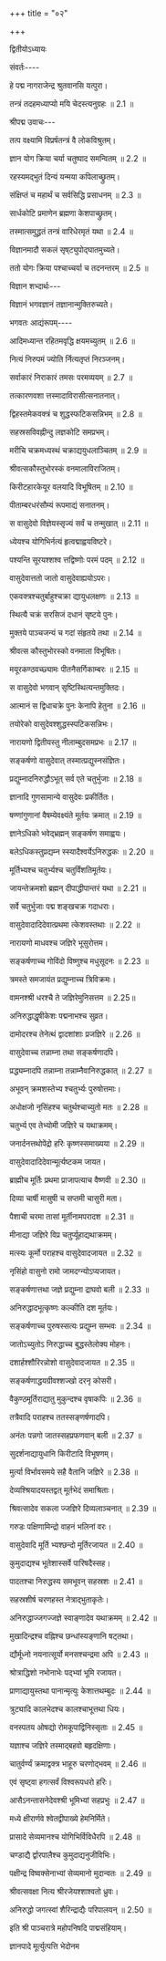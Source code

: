 +++
title = "०२"

+++

द्वितीयोऽध्यायः

 संवर्तः----

हे पद्म नागराजेन्द्र श्रुतवानसि यत्पुरा।

तन्त्रं तदहमध्याप्यो मयि चेदस्त्यनुग्रहः ॥ 2.1 ॥

श्रीपद्म उवाचः---

तत्प वक्ष्यामि विप्रर्षतन्त्रं वै लोकविश्रुतम्।

ज्ञान योग क्रिया चर्या चतुष्पाद समन्वितम् ॥ 2.2 ॥

रहस्यमद्भुतं दिन्यं यन्मया कपिलाच्छ्रुतम्।

संक्षिप्तं च महार्थं च सर्वसिद्धि प्रसाधनम् ॥ 2.3 ॥

सार्धकोटि प्रमाणेन ब्रह्मणा केशपाच्छ्रुतम्।

तस्मात्समुद्ध्रतं तन्त्रं वारिधेरमृतं यथा ॥ 2.4 ॥

विज्ञानमादौ सकलं सृष्‌ट्युपोद्घातमुच्यते।

ततो योगः क्रिया पश्चाच्चर्या च तदनन्तरम् ॥ 2.5 ॥

विज्ञान शभ्दार्थः---

विज्ञानं भगवज्ञानं तज्ञानान्मुक्तिरुच्यते।

भगवतः आद्यंरूपम्----

आदिमध्यान्त रहितमवृद्धि क्षयमच्युतम् ॥ 2.6 ॥

नित्यं निरुपमं ज्योति र्नित्यतृप्तं निरञ्जनम्।

सर्वाकारं निराकारं तमसः परमव्ययम् ॥ 2.7 ॥

तत्कारणवशा त्तस्मादाविरासीत्सनातनात्।

द्विहस्तमेकवक्त्रं च शुद्धस्फटिकसन्निभम् ॥ 2.8 ॥

सहस्रसविवह्नीन्दु लज्ञकोटि समप्रभम्।

मरीचि चक्रमध्यस्थं चक्राद्ययुधलाञ्चितम् ॥ 2.9 ॥

श्रीवत्सकौस्तुभोरस्कं वनमालाविराजितम्।

किरीटहारकेयूर वलयादि विभूषितम् ॥ 2.10 ॥

पीताम्बरधरंसौम्यं रूपमाद्यं सनातनम्।

स वासुदेवो विज्ञेयस्सृज्यं सर्वं च तन्मुखात् ॥ 2.11 ॥

ध्येयश्च योगिभिर्नत्यं हृत्वद्माह्वयविष्टरे।

पश्यन्ति सूरयश्शश्व त्तद्विष्णोः परमं पदम् ॥ 2.12 ॥

वासुदेवात्ततो जातो वासुदेवाह्ययोऽपरः।

एकवक्त्रश्चतुर्बाहुश्चक्रा द्यायुधलक्षणः ॥ 2.13 ॥

स्थित्यै चक्रं सरसिजं दधानं सृष्टये पुनः।

मुक्तये पाञ्चजन्यं च गदां संहृतये तथा ॥ 2.14 ॥

श्रीवत्स कौस्तुभोरस्को वनमाला विभूषितः।

मयूरकण्ठवच्छ्यामः पीतनैसर्गिकाम्बरः ॥ 2.15 ॥

स वासुदेवो भगवान् सृष्टिस्थित्यन्तमुक्तिदः।

आत्मानं स द्विधाचक्रे पुनः केनापि हेतुना ॥ 2.16 ॥

तयोरेको वासुदेवश्शुद्धस्स्पटिकसन्निभः।

नारायणो द्वितीयस्तु नीलाम्बुदसमप्रभः ॥ 2.17 ॥

सङ्कर्षणो वासुदेवात् तस्मात्प्रद्युस्नसंज्ञितः।

प्रद्युम्नादनिरुद्धौऽभूत् सर्व एते चतुर्भुजाः ॥ 2.18 ॥

ज्ञानादि गुणसामान्ये वासुदेवः प्रकीर्तितः।

षण्णांगुणानां वैषम्येवक्ष्यंते मूर्तयः क्रमात् ॥ 2.19 ॥

ज्ञानेऽधिको भवेद्भ्रह्मन् सङ्कर्षण समाह्वयः।

बलेऽधिकस्तुप्रद्यम्न स्स्यादैश्वर्येऽनिरुद्धकः ॥ 2.20 ॥

मूर्तिभ्यश्च चतुर्भ्यश्च चतुर्विंशतिमूर्तयः।

जायन्तेक्रमशो ब्रह्मन् दीपाद्धीपान्तरं यथा ॥ 2.21 ॥

सर्वे चतुर्भुजाः पद्म शङ्खचक्र गदाधराः।

वासुदेवादादिदेवात्प्रथमा त्केशवस्तथाः ॥ 2.22 ॥

नारायणो माधवश्च जज्ञिरे भूसुरोत्तम।

सङ्कर्षणाच्च गोविंदो विष्णुश्च मधुसूदनः ॥ 2.23 ॥

त्रमस्ते समजायंत प्रद्युम्नाच्च त्रिविक्रमः।

वामनश्श्री धरश्चै ते जज्ञिरेमुनिसत्तम ॥ 2.25॥

अनिरुद्धाद्धृषीकेशः पद्मनाभश्च सुव्रत।

दामोदरश्च तेनेत्थं द्वादशांशाः प्रजज्ञिरे ॥ 2.26 ॥

वासुदेवाच्च तन्नाम्ना तथा सङ्कर्षणादपि।

प्रद्ध्यम्नादपि तन्नाम्ना तन्नाम्नैवानिरुद्धकात् ॥ 2.27 ॥

अभूवन् क्रमशस्तेभ्य श्चतुर्भ्यः पुरुषोत्तमाः।

अधोक्षजो नृसिंहश्च चतुर्थश्चाच्युतो मतः ॥ 2.28 ॥

चतुर्भ्य एव तेभ्योमी जज्ञिरे च यथाक्रमम्।

जनार्दनत्तथोपेंद्रो हरिः कृष्णस्समाख्यया ॥ 2.29 ॥

वासुदेवादादिदेवान्मूर्त्यष्टकम जायत।

ब्राह्मीच मूर्तिः प्रथमा प्राजापत्याच वैष्णवी ॥ 2.30 ॥

दिव्या चार्षी मासुषी च सप्तमी चासुरी मता।

पैशाची चरमा तासां मूर्तीनामपरादश ॥ 2.31 ॥

मीनाद्या जज्ञिरे विप्र चतुर्प्यूहाद्यथाक्रमम्।

मत्स्यः कूर्मो पराहश्च वासुदेवादजायत ॥ 2.32 ॥

नृसिंहो वासुनो रामो जामदग्न्योऽप्यजायत।

सङ्कर्षणात्तथा जज्ञे प्रद्युम्ना द्राघवो बली ॥ 2.33 ॥

अनिरुद्धादभूत्कृष्णः कल्कीति दश मूर्तयः।

सङ्कर्षणाच्च पुरुषस्सत्यः प्रद्युम्न सम्भवः ॥ 2.34 ॥

जातोऽच्युतोऽ निरुद्धाच्च बुद्धस्तेलोक्य मोहनः।

दशार्हश्शौरिरन्नोशो वासुदेवादजायत ॥ 2.35 ॥

सङ्कर्षणाद्धयग्रीवश्शज्खो दरनृ कोसरी।

वैकुण्ठमूर्तिराद्यातु मुकुन्दश्च वृषाकपिः ॥ 2.36 ॥

तत्रैवादि पराहश्च ततस्सङ्णर्षणादपि।

अनंतः पन्नगो जातस्सहप्रफणवान् बली ॥ 2.37 ॥

सुदर्शनाद्यायुधानि किरीटादि विभूषणम्।

मुर्त्या विर्भावसमये सहै वैतानि जज्ञिरे ॥ 2.38 ॥

देव्यश्श्रियादयस्तद्वत् मूर्तभेदं समाश्रिताः।

श्रिवत्सादेव सकला ज्जज्ञिरे दिव्यलाञ्चनात् ॥ 2.39 ॥

गरुडः पक्षिणामिन्द्रो वाहनं भलिनां वरः।

वासुदेवादि मूर्ति भ्यश्छन्दो मूर्तिरजायत ॥ 2.40 ॥

कुमुदाद्यश्च भूतेशास्सर्वे पारिषदैस्सह।

पादतश्चा निरुद्धस्य समभूवन् सहस्रशः ॥ 2.41 ॥

सहस्रशीर्ष चरणहस्त नेत्राद्भुताकृतेः।

अनिरुद्धाज्जगज्जज्ञे स्वाङ्णादेव यथाक्रमम् ॥ 2.42 ॥

मुखादिन्द्रश्च वह्निश्च छन्धांस्यङ्णानि षट्तथा।

द्यौर्मूध्नो नयनात्सूर्यो मनसश्चन्द्रमा अपि ॥ 2.43 ॥

श्रोत्राद्धिशो नभोनाभेः पद्भ्यां भूमि रजायत।

प्राणाद्यायुस्तथा पानान्मृत्युः केशात्तथम्बुदः ॥ 2.44 ॥

त्रुट्यादि कालभेदश्च कालश्चाभूत्तथा धियः।

वनस्पतय ओषद्यो रोमकूपाद्विनिस्सृताः ॥ 2.45 ॥

यज्ञाश्च जज्ञिरे तस्माद्बहवो बहृदक्षिणाः।

चातुर्वर्ण्यं क्रमाद्वक्त्र भाहूरु चरणोद्भवम् ॥ 2.46 ॥

एवं सृष्ट्वा हगत्सर्वं विश्वरूपधरो हरिः।

आसैऽनन्तासनेदेवश्श्री भूमिभ्यां सहप्रभुः ॥ 2.47 ॥

मध्ये क्षीरार्णवे श्वेतद्वीपाख्ये हेमनिर्मिते।

प्रासादे सेव्यमानश्च योगिभिर्विविधैरपि ॥ 2.48 ॥

चण्‍डाद्यै र्द्वारपालैश्च कुमुदाद्यनुजीविभिः।

पक्षीन्द्र विष्वक्सेनाभ्यां सेव्यमानो मुदान्वतः ॥ 2.49 ॥

श्रीवत्सवक्षा नित्य श्रीरजेयश्शाश्वतो ध्रुवः।

अनिरुद्धो जगत्स्वां शैरिन्द्राद्यैः परिपालयन् ॥ 2.50 ॥

इति श्री पाञ्चरात्रे महोपनिषदि पाद्मसंहियाम्।

ज्ञानपादे मूर्त्युत्पत्ति भेदोनम
